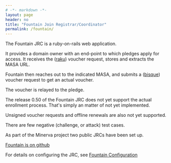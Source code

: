 ```yaml
---
# -*- markdown -*-
layout: page
header: no
title: "Fountain Join Registrar/Coordinator"
permalink: /fountain/
---
```


The Fountain JRC is a ruby-on-rails web application.

It provides a domain owner with an end-point to which pledges apply for
access.  It receives the ([raku](/terminology#raku)) voucher request, stores
and extracts the MASA URL.

Fountain then reaches out to the indicated MASA, and submits a
([bisque](/terminology#bisque)) voucher request to get an actual voucher.

The voucher is relayed to the pledge.

The release 0.50 of the Fountain JRC does not yet support the actual
enrollment process.  That's simply an matter of not yet implemented.

Unsigned voucher requests and offline renewals are also not yet supported.

There are few negative (challenge, or attack) test cases.

As part of the Minerva project two public JRCs have been set up.

[Fountain is on github](https://github.com/AnimaGUS-minerva/fountain)

For details on configuring the JRC, see [Fountain Configuration](/fountain/configuration)

